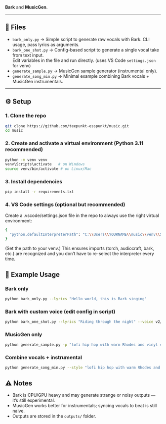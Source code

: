 **Bark** and **MusicGen**.

---

## 📂 Files

- `bark_only.py` → Simple script to generate raw vocals with Bark. CLI usage, pass lyrics as arguments.
- `bark_one_shot.py` → Config-based script to generate a single vocal take from text input.  
   Edit variables in the file and run directly. (uses VS Code `settings.json` for venv)
- `generate_sample.py` → MusicGen sample generator (instrumental only).
- `generate_song_min.py` → Minimal example combining Bark vocals + MusicGen instrumentals.

---

## ⚙️ Setup

### 1. Clone the repo
```bash
git clone https://github.com/teepunkt-esspunkt/music.git
cd music
```

### 2. Create and activate a virtual environment (Python 3.11 recommended)
```bash
python -m venv venv
venv\Scripts\activate   # on Windows
source venv/bin/activate # on Linux/Mac
```

### 3. Install dependencies
```bash
pip install -r requirements.txt
```

### 4. VS Code settings (optional but recommended)
Create a .vscode/settings.json file in the repo to always use the right virtual environment:
```bash
{
  "python.defaultInterpreterPath": "C:\\Users\\YOURNAME\\music\\venv\\Scripts\\python.exe"
}
```
(Set the path to your venv.)
This ensures imports (torch, audiocraft, bark, etc.) are recognized and you don’t have to re-select the interpreter every time.

## 📝 Example Usage

### Bark only
```bash
python bark_only.py --lyrics "Hello world, this is Bark singing"
```

### Bark with custom voice (edit config in script)
```bash
python bark_one_shot.py --lyrics "Riding through the night" --voice v2/en_speaker_6
```

### MusicGen only
```bash
python generate_sample.py -p "lofi hip hop with warm Rhodes and vinyl crackle" -d 8 -o outputs/sample.wav
```

### Combine vocals + instrumental
```bash
python generate_song_min.py --style "lofi hip hop with warm Rhodes and vinyl crackle" --lyrics "Drifting through the city lights, I move slow" -o outputs/my_song.wav
```

## ⚠️ Notes
- Bark is CPU/GPU heavy and may generate strange or noisy outputs — it’s still experimental.
- MusicGen works better for instrumentals; syncing vocals to beat is still naive.
- Outputs are stored in the `outputs/` folder.


